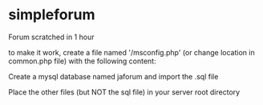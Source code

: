 # simpleforum
Forum scratched in 1 hour

to make it work, create a file named '/msconfig.php' (or change location in common.php file) with the following content:

<?php
  //databaser user
	define("DBUSER", "root");
   //database password
	define("DBPASS", "root");

?>

Create a mysql database named jaforum and import the .sql file

Place the other files (but NOT the sql file) in your server root directory
